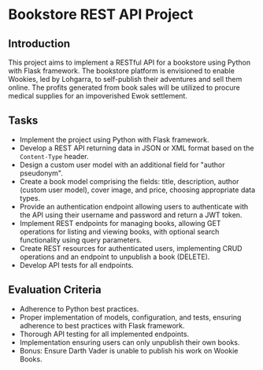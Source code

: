 # Bookstore REST API Project

## Introduction
This project aims to implement a RESTful API for a bookstore using Python with Flask framework. 
The bookstore platform is envisioned to enable Wookies, led by Lohgarra, to self-publish their adventures and sell them online. The profits generated from book sales will be utilized to procure medical supplies for an impoverished Ewok settlement.

## Tasks
- Implement the project using Python with Flask framework.
- Develop a REST API returning data in JSON or XML format based on the `Content-Type` header.
- Design a custom user model with an additional field for "author pseudonym".
- Create a book model comprising the fields: title, description, author (custom user model), cover image, and price, choosing appropriate data types.
- Provide an authentication endpoint allowing users to authenticate with the API using their username and password and return a JWT token.
- Implement REST endpoints for managing books, allowing GET operations for listing and viewing books, with optional search functionality using query parameters.
- Create REST resources for authenticated users, implementing CRUD operations and an endpoint to unpublish a book (DELETE).
- Develop API tests for all endpoints.

## Evaluation Criteria
- Adherence to Python best practices.
- Proper implementation of models, configuration, and tests, ensuring adherence to best practices with Flask framework.
- Thorough API testing for all implemented endpoints.
- Implementation ensuring users can only unpublish their own books.
- Bonus: Ensure Darth Vader is unable to publish his work on Wookie Books.
